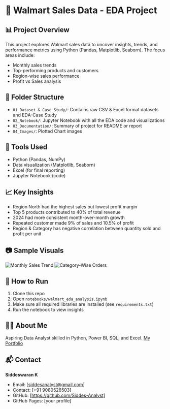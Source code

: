 # 🛒 Walmart Sales Data - EDA Project

## 📊 Project Overview
This project explores Walmart sales data to uncover insights, trends, and performance metrics using Python (Pandas, Matplotlib, Seaborn). The focus areas include:
- Monthly sales trends
- Top-performing products and customers
- Region-wise sales performance
- Profit vs Sales analysis

## 📁 Folder Structure
- `01_Dataset & Case_Study/`: Contains raw CSV & Excel format datasets and EDA-Case Study
- `02_Notebook/`: Jupyter Notebook with all the EDA code and visualizations
- `03_Documentation/`: Summary of project for README or report
- `04_Images/`: Plotted Chart images

## 🔧 Tools Used
- Python (Pandas, NumPy)
- Data visualization (Matplotlib, Seaborn)
- Excel (for final reporting)
- Jupyter Notebook (code)

## 📈 Key Insights
- Region North had the highest sales but lowest profit margin
- Top 5 products contributed to 40% of total revenue
- 2024 had more consistent month-over-month growth
- Repeated customer made 9% of sales and 10.5% of profit
- Region & Category has negative correlation between quantity sold and profit per unit

## 📷 Sample Visuals
![Monthly Sales Trend](images/monthly_sales.png)
![Category-Wise Orders](images/category_orders.png)

## 🚀 How to Run
1. Clone this repo
2. Open `notebooks/walmart_eda_analysis.ipynb`
3. Make sure all required libraries are installed (see `requirements.txt`)
4. Run the notebook to view insights

## 🙋‍♂️ About Me
Aspiring Data Analyst skilled in Python, Power BI, SQL, and Excel. [My Portfolio](https://siddes-analyst.github.io)

## 📬 Contact
**Siddeswaran K**
- Email: [siddesanalyst@gmail.com]
- Contact: [+91 9080526503]
- GitHub: [https://github.com/Siddes-Analyst]
- GitHub Pages: [your profile]
